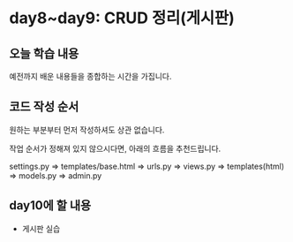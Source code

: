 # day8~day9: CRUD 정리(게시판)



## 오늘 학습 내용

예전까지 배운 내용들을 종합하는 시간을 가집니다.



## 코드 작성 순서



원하는 부분부터 먼저 작성하셔도 상관 없습니다.

작업 순서가 정해져 있지 않으시다면, 아래의 흐름을 추천드립니다.



settings.py => templates/base.html => urls.py => views.py => templates(html) => models.py => admin.py



## day10에 할 내용

- 게시판 실습
